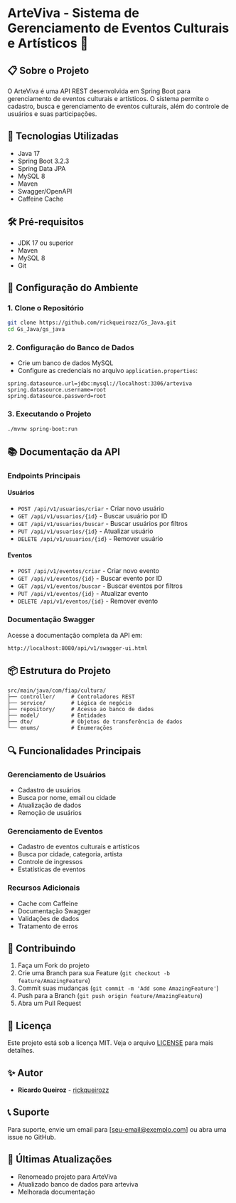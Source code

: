 # ArteViva - Sistema de Gerenciamento de Eventos Culturais e Artísticos 🎨

## 📋 Sobre o Projeto

O ArteViva é uma API REST desenvolvida em Spring Boot para gerenciamento de eventos culturais e artísticos. O sistema permite o cadastro, busca e gerenciamento de eventos culturais, além do controle de usuários e suas participações.

## 🚀 Tecnologias Utilizadas

- Java 17
- Spring Boot 3.2.3
- Spring Data JPA
- MySQL 8
- Maven
- Swagger/OpenAPI
- Caffeine Cache

## 🛠️ Pré-requisitos

- JDK 17 ou superior
- Maven
- MySQL 8
- Git

## 🔧 Configuração do Ambiente

### 1. Clone o Repositório

```bash
git clone https://github.com/rickqueirozz/Gs_Java.git
cd Gs_Java/gs_java
```

### 2. Configuração do Banco de Dados

- Crie um banco de dados MySQL
- Configure as credenciais no arquivo `application.properties`:

```properties
spring.datasource.url=jdbc:mysql://localhost:3306/arteviva
spring.datasource.username=root
spring.datasource.password=root
```

### 3. Executando o Projeto

```bash
./mvnw spring-boot:run
```

## 📚 Documentação da API

### Endpoints Principais

#### Usuários

- `POST /api/v1/usuarios/criar` - Criar novo usuário
- `GET /api/v1/usuarios/{id}` - Buscar usuário por ID
- `GET /api/v1/usuarios/buscar` - Buscar usuários por filtros
- `PUT /api/v1/usuarios/{id}` - Atualizar usuário
- `DELETE /api/v1/usuarios/{id}` - Remover usuário

#### Eventos

- `POST /api/v1/eventos/criar` - Criar novo evento
- `GET /api/v1/eventos/{id}` - Buscar evento por ID
- `GET /api/v1/eventos/buscar` - Buscar eventos por filtros
- `PUT /api/v1/eventos/{id}` - Atualizar evento
- `DELETE /api/v1/eventos/{id}` - Remover evento

### Documentação Swagger

Acesse a documentação completa da API em:

```
http://localhost:8080/api/v1/swagger-ui.html
```

## 📦 Estrutura do Projeto

```
src/main/java/com/fiap/cultura/
├── controller/     # Controladores REST
├── service/        # Lógica de negócio
├── repository/     # Acesso ao banco de dados
├── model/          # Entidades
├── dto/            # Objetos de transferência de dados
└── enums/          # Enumerações
```

## 🔍 Funcionalidades Principais

### Gerenciamento de Usuários

- Cadastro de usuários
- Busca por nome, email ou cidade
- Atualização de dados
- Remoção de usuários

### Gerenciamento de Eventos

- Cadastro de eventos culturais e artísticos
- Busca por cidade, categoria, artista
- Controle de ingressos
- Estatísticas de eventos

### Recursos Adicionais

- Cache com Caffeine
- Documentação Swagger
- Validações de dados
- Tratamento de erros

## 🤝 Contribuindo

1. Faça um Fork do projeto
2. Crie uma Branch para sua Feature (`git checkout -b feature/AmazingFeature`)
3. Commit suas mudanças (`git commit -m 'Add some AmazingFeature'`)
4. Push para a Branch (`git push origin feature/AmazingFeature`)
5. Abra um Pull Request

## 📝 Licença

Este projeto está sob a licença MIT. Veja o arquivo [LICENSE](LICENSE) para mais detalhes.

## ✨ Autor

- **Ricardo Queiroz** - [rickqueirozz](https://github.com/rickqueirozz)

## 📞 Suporte

Para suporte, envie um email para [seu-email@exemplo.com] ou abra uma issue no GitHub.

## 🔄 Últimas Atualizações

- Renomeado projeto para ArteViva
- Atualizado banco de dados para arteviva
- Melhorada documentação
